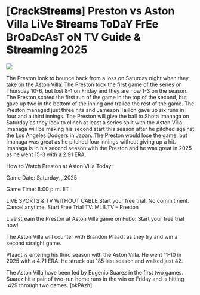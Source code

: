 # [𝐂𝐫𝐚𝐜𝐤𝐒𝐭𝐫𝐞𝐚𝐦𝐬] Preston vs Aston Villa LiVe 𝐒𝐭𝐫𝐞𝐚𝐦𝐬 ToDaY FrEe BrOaDcAsT oN TV Guide & 𝐒𝐭𝐫𝐞𝐚𝐦𝐢𝐧𝐠  2025  
  
  
[![](https://i.imgur.com/qSNzIqt.png)](https://movie.rssnews.media/xQduMJu.php)  
  
The Preston look to bounce back from a loss on Saturday night when they take on the Aston Villa. The Preston took the first game of the series on Thursday 10-6, but lost 8-1 on Friday and they are now 1-3 on the season. The Preston scored the first run of the game in the top of the second, but gave up two in the bottom of the inning and trailed the rest of the game. The Preston managed just three hits and Jameson Taillon gave up six runs in four and a third innings. The Preston will give the ball to Shota Imanaga on Saturday as they look to clinch at least a series split with the Aston Villa. Imanaga will be making his second start this season after he pitched against the Los Angeles Dodgers in Japan. The Preston would lose the game, but Imanaga was great as he pitched four innings without giving up a hit. Imanaga is in his second season with the Preston and he was great in 2025 as he went 15-3 with a 2.91 ERA.

How to Watch Preston at Aston Villa Today:

Game Date: Saturday, , 2025

Game Time: 8:00 p.m. ET

LIVE SPORTS & TV WITHOUT CABLE
Start your free trial. No commitment. Cancel anytime.
Start Free Trial
TV: MLB.TV – Preston

Live stream the Preston at Aston Villa game on Fubo: Start your free trial now!

The Aston Villa will counter with Brandon Pfaadt as they try and win a second straight game.

Pfaadt is entering his third season with the Aston Villa. He went 11-10 in 2025 with a 4.71 ERA. He struck out 185 last season and walked just 42.

The Aston Villa have been led by Eugenio Suarez in the first two games. Suarez hit a pair of two-run home runs in the win on Friday and is hitting .429 through two games. [okPAzh]